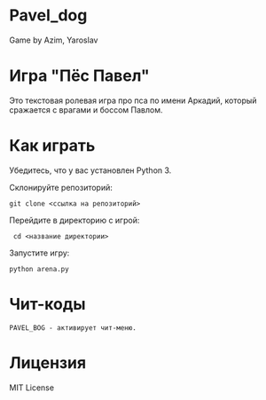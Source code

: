 # Pavel_dog
Game by Azim, Yaroslav

# Игра "Пёс Павел"
Это текстовая ролевая игра про пса по имени Аркадий, который сражается с врагами и боссом Павлом.

# Как играть

Убедитесь, что у вас установлен  Python 3.

Склонируйте репозиторий:

    git clone <ссылка на репозиторий>

Перейдите в директорию с игрой:

     cd <название директории>

Запустите игру:

    python arena.py

# Чит-коды

    PAVEL_BOG - активирует чит-меню.

# Лицензия

MIT License    
